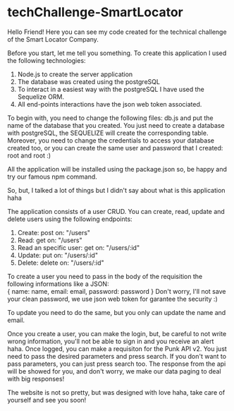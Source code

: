 # techChallenge-SmartLocator

Hello Friend! Here you can see my code created for the technical challenge of the Smart Locator Company.

Before you start, let me tell you something.
To create this application I used the following technologies:
1. Node.js to create the server application
2. The database was created using the postgreSQL
3. To interact in a easiest way with the postgreSQL I have used the Sequelize ORM.
4. All end-points interactions have the json web token associated.

To begin with, you need to change the following files: db.js and put the name of the database that you created. You just need to create a database with postgreSQL, the SEQUELIZE will create the corresponding table.
Moreover, you need to change the credentials to access your database created too, or you can create the same user and password that I created: root and root :)

All the application will be installed using the package.json so, be happy and try our famous npm command.

So, but, I talked a lot of things but I didn't say about what is this application haha

The application consists of a user CRUD. You can create, read, update and delete users using the following endpoints:

1. Create: post on:  "/users"
2. Read: get on: "/users"
3. Read an specific user: get on: "/users/:id"
4. Update: put on: "/users/:id"
5. Delete: delete on: "/users/:id"

To create a user you need to pass in the body of the requisition the following informations like a JSON:<br>
{ 
  name: name,
  email: email,
  password: password
}
Don't worry, I'll not save your clean password, we use json web token for garantee the security :)

To update you need to do the same, but you only can update the name and email.

Once you create a user, you can make the login, but, be careful to not write wrong information, you'll not be able to sign in and you receive an alert haha.
Once logged, you can make a requisiton for the Punk API v2. You just need to pass the desired parameters and press search. If you don't want to pass parameters, you can just press search too.
The response from the api will be showed for you, and don't worry, we make our data paging to deal with big responses!

The website is not so pretty, but was designed with love haha, take care of yourself and see you soon!
